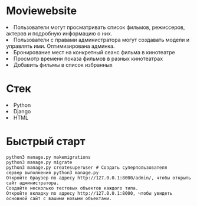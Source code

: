 # Moviewebsite

<li>Пользователи могут просматривать список фильмов, режиссеров, актеров и подробную информацию о них. </li>
<li>Пользователи с правами администратора могут создавать модели и управлять ими. Оптимизирована админка. </li>
<li>Бронирование мест на конкретный сеанс фильма в кинотеатре </li>
<li>Просмотр времени показа фильмов в разных кинотеатрах </li>
<li>Добавить фильмы в список избранных</li>




# Cтек
<li>Python</li>
<li>Django</li>
<li>HTML</li>



# Быстрый старт


```
python3 manage.py makemigrations 
python3 manage.py migrate 
python3 manage.py createsuperuser # Создать суперпользователя
сервер выполнения python3 manage.py
Откройте браузер по адресу http://127.0.0.1:8000/admin/, чтобы открыть сайт администратора.
Создайте несколько тестовых объектов каждого типа.
Откройте вкладку по адресу http://127.0.0.1:8000, чтобы увидеть основной сайт с вашими новыми объектами.
```
